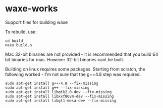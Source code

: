 waxe-works
==========

Support files for building waxe

To rebuild, use:
```
cd build
neko build.n
```

Mac 32-bit binaries are not provided  - it is recommended that you build 64 bit binaries for mac.  However 32-bit binaries cant be built.

Building on linux requires some packages.  Starting from scratch, the following worked - I'm not sure that the g++4.8 step was required.
```
sudo apt-get install g++-4.8 --fix-missing
sudo apt-get install g++ --fix-missing
sudo apt-get install libgtk2.0-dev --fix-missing
sudo apt-get install libxxf86vm-dev --fix-missing
sudo apt-get install libgl1-mesa-dev --fix-missing
```
